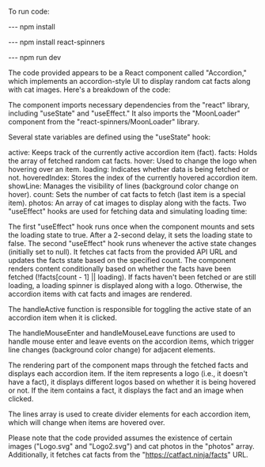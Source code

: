 To run code:

---  npm install

---  npm install react-spinners

---  npm run dev


The code provided appears to be a React component called "Accordion," which implements an accordion-style UI to display random cat facts along with cat images. Here's a breakdown of the code:

The component imports necessary dependencies from the "react" library, including "useState" and "useEffect." It also imports the "MoonLoader" component from the "react-spinners/MoonLoader" library.

Several state variables are defined using the "useState" hook:

active: Keeps track of the currently active accordion item (fact).
facts: Holds the array of fetched random cat facts.
hover: Used to change the logo when hovering over an item.
loading: Indicates whether data is being fetched or not.
hoveredIndex: Stores the index of the currently hovered accordion item.
showLine: Manages the visibility of lines (background color change on hover).
count: Sets the number of cat facts to fetch (last item is a special item).
photos: An array of cat images to display along with the facts.
Two "useEffect" hooks are used for fetching data and simulating loading time:

The first "useEffect" hook runs once when the component mounts and sets the loading state to true. After a 2-second delay, it sets the loading state to false.
The second "useEffect" hook runs whenever the active state changes (initially set to null). It fetches cat facts from the provided API URL and updates the facts state based on the specified count.
The component renders content conditionally based on whether the facts have been fetched (!facts[count - 1] || loading). If facts haven't been fetched or are still loading, a loading spinner is displayed along with a logo. Otherwise, the accordion items with cat facts and images are rendered.

The handleActive function is responsible for toggling the active state of an accordion item when it is clicked.

The handleMouseEnter and handleMouseLeave functions are used to handle mouse enter and leave events on the accordion items, which trigger line changes (background color change) for adjacent elements.

The rendering part of the component maps through the fetched facts and displays each accordion item. If the item represents a logo (i.e., it doesn't have a fact), it displays different logos based on whether it is being hovered or not. If the item contains a fact, it displays the fact and an image when clicked.

The lines array is used to create divider elements for each accordion item, which will change when items are hovered over.

Please note that the code provided assumes the existence of certain images ("Logo.svg" and "Logo2.svg") and cat photos in the "photos" array. Additionally, it fetches cat facts from the "https://catfact.ninja/facts" URL.




